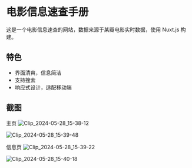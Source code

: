 # 电影信息速查手册

这是一个电影信息速查的网站，数据来源于某瓣电影实时数据，使用 Nuxt.js 构建。

## 特色
- 界面清爽，信息简洁
- 支持搜索
- 响应式设计，适配移动端

## 截图
主页
![Clip_2024-05-28_15-38-12](https://github.com/liujuntao123/movie-info-handbook/assets/22583601/ac6beafd-3bef-4299-a19c-1db9a707fdcc)

![Clip_2024-05-28_15-39-48](https://github.com/liujuntao123/movie-info-handbook/assets/22583601/be05c662-b9a0-475e-aa0e-5caf3d44f450)

信息页
![Clip_2024-05-28_15-39-22](https://github.com/liujuntao123/movie-info-handbook/assets/22583601/48df85cf-b069-499f-b413-534112c7b325)

![Clip_2024-05-28_15-40-18](https://github.com/liujuntao123/movie-info-handbook/assets/22583601/d62078e3-2d4b-4719-9e0b-41744c66e2be)
